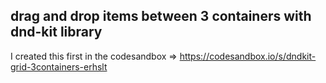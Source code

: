 ## drag and drop items between 3 containers with dnd-kit library
I created this first in the codesandbox => https://codesandbox.io/s/dndkit-grid-3containers-erhslt
